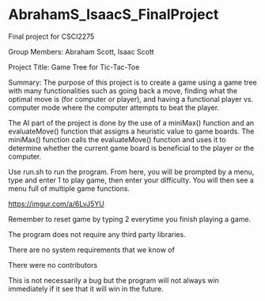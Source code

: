 # AbrahamS_IsaacS_FinalProject
Final project for CSCI2275

Group Members: Abraham Scott, Isaac Scott

Project Title: Game Tree for Tic-Tac-Toe

Summary: The purpose of this project is to create a game using a game tree with many functionalities such as going back a move, finding what the optimal move is (for computer or player), and having a functional player vs. computer mode where the computer attempts to beat the player. 

The AI part of the project is done by the use of a miniMax() function and an evaluateMove() function that assigns a heuristic value to game boards. The miniMax() function calls the evaluateMove() function and uses it to determine whether the current game board is beneficial to the player or the computer.

Use run.sh to run the program. From here, you will be prompted by a menu, type and enter 1 to play game, then enter your difficulty.
You will then see a menu full of multiple game functions.

https://imgur.com/a/6LvJ5YU

Remember to reset game by typing 2 everytime you finish playing a game.

The program does not require any third party libraries.

There are no system requirements that we know of

There were no contributors

This is not necessarily a bug but the program will not always win immediately if it see that it will win in the future. 
